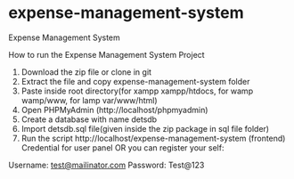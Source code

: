 # expense-management-system
Expense Management System

How to run the Expense Management System  Project
1. Download the  zip file or clone in git
2. Extract the file and copy expense-management-system folder
3. Paste inside root directory(for xampp xampp/htdocs, for wamp wamp/www, for lamp var/www/html)
4. Open PHPMyAdmin (http://localhost/phpmyadmin)
5. Create a database with name detsdb 
6. Import detsdb.sql file(given inside the zip package in sql file folder)
7. Run the script http://localhost/expense-management-system (frontend)
Credential for user panel  OR you can register your self:

Username: test@mailinator.com
Password: Test@123
